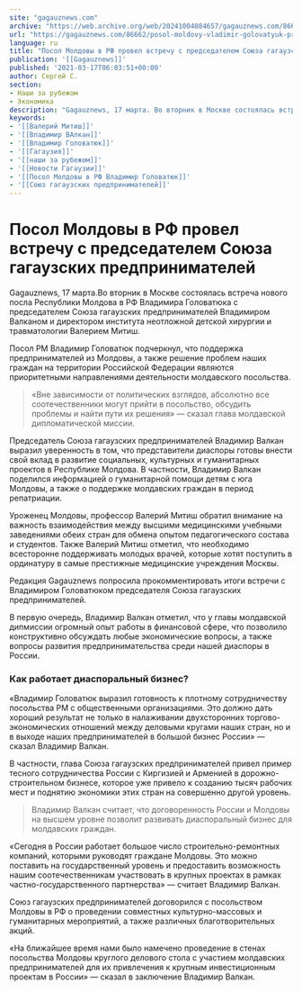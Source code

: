 ```yaml
---
site: "gagauznews.com"
archive: "https://web.archive.org/web/20241004084657/gagauznews.com/86662/posol-moldovy-vladimir-golovatyuk-provel-vstrechu-s-soyuzom-gagauzskih-predprinimatelej.html"
url: "https://gagauznews.com/86662/posol-moldovy-vladimir-golovatyuk-provel-vstrechu-s-soyuzom-gagauzskih-predprinimatelej.html"
language: ru
title: "Посол Молдовы в РФ провел встречу с председателем Союза гагаузских предпринимателей"
publication: '[[Gagauznews]]'
published: '2021-03-17T06:03:51+00:00'
author: Сергей С.
section:
- Наши за рубежом
- Экономика
description: "Gagauznews, 17 марта. Во вторник в Москве состоялась встреча нового посла Республики Молдова в РФ Владимира Головатюка с председателем Союза гагаузских предпринимателей Владимиром Валканом и директором института неотложной детской хирургии и травматологии Валерием Митиш. Посол РМ Владимир Головатюк подчеркнул, что поддержка предпринимателей из Молдовы, а также решение проблем наших граждан на территории Российской Федерации являются приоритетными направлениями деятельности молдавского посольства. «Вне зависимости от политических взглядов, абсолютно все соотечественники могут прийти в посольство, обсудить проблемы и найти пути их решения» — сказал глава молдавской дипломатической миссии. Председатель Союза гагаузских предпринимателей Владимир Валкан выразил уверенность в том, что представители диаспоры готовы внести […]"
keywords:
- '[[Валерий Митиш]]'
- '[[Владимир ВАлкан]]'
- '[[Владимир Головатюк]]'
- '[[Гагаузия]]'
- '[[наши за рубежом]]'
- '[[Новости Гагаузии]]'
- '[[Посол Молдовы в РФ Владимир Головатюк]]'
- '[[Союз гагаузских предпринимателей]]'
---
```


# Посол Молдовы в РФ провел встречу с председателем Союза гагаузских предпринимателей

Gagauznews, 17 марта.Во вторник в Москве состоялась встреча нового посла Республики Молдова в РФ Владимира Головатюка с председателем Союза гагаузских предпринимателей Владимиром Валканом и директором института неотложной детской хирургии и травматологии Валерием Митиш.

Посол РМ Владимир Головатюк подчеркнул, что поддержка предпринимателей из Молдовы, а также решение проблем наших граждан на территории Российской Федерации являются приоритетными направлениями деятельности молдавского посольства.

> «Вне зависимости от политических взглядов, абсолютно все соотечественники могут прийти в посольство, обсудить проблемы и найти пути их решения» — сказал глава молдавской дипломатической миссии.

Председатель Союза гагаузских предпринимателей Владимир Валкан выразил уверенность в том, что представители диаспоры готовы внести свой вклад в развитие социальных, культурных и гуманитарных проектов в Республике Молдова. В частности, Владимир Валкан поделился информацией о гуманитарной помощи детям с юга Молдовы, а также о поддержке молдавских граждан в период репатриации.

Уроженец Молдовы, профессор Валерий Митиш обратил внимание на важность взаимодействия между высшими медицинскими учебными заведениями обеих стран для обмена опытом педагогического состава и студентов. Также Валерий Митиш отметил, что необходимо всесторонне поддерживать молодых врачей, которые хотят поступить в ординатуру в самые престижные медицинские учреждения Москвы.

Редакция Gagauznews попросила прокомментировать итоги встречи с Владимиром Головатюком председателя Союза гагаузских предпринимателей.

В первую очередь, Владимир Валкан отметил, что у главы молдавской дипмиссии огромный опыт работы в финансовой сфере, что позволило конструктивно обсуждать любые экономические вопросы, а также вопросы развития предпринимательства среди нашей диаспоры в России.

### Как работает диаспоральный бизнес?

«Владимир Головатюк выразил готовность к плотному сотрудничеству посольства РМ с общественными организациями. Это должно дать хороший результат не только в налаживании двухсторонних торгово-экономических отношений между деловыми кругами наших стран, но и в выходе наших предпринимателей в большой бизнес России» — сказал Владимир Валкан.

В частности, глава Союза гагаузских предпринимателей привел пример тесного сотрудничества России с Киргизией и Арменией в дорожно-строительном бизнесе, которое уже привело к созданию тысяч рабочих мест и поднятию экономики этих стран на совершенно другой уровень.

> Владимир Валкан считает, что договоренность России и Молдовы на высшем уровне позволит развивать диаспоральный бизнес для молдавских граждан.

«Сегодня в России работает большое число строительно-ремонтных компаний, которыми руководят граждане Молдовы. Это можно поставить на государственный уровень и предоставить возможность нашим соотечественникам участвовать в крупных проектах в рамках частно-государственного партнерства» — считает Владимир Валкан.

Союз гагаузских предпринимателей договорился с посольством Молдовы в РФ о проведении совместных культурно-массовых и гуманитарных мероприятий, а также различных благотворительных акций.

«На ближайшее время нами было намечено проведение в стенах посольства Молдовы круглого делового стола с участием молдавских предпринимателей для их привлечения к крупным инвестиционным проектам в России» — сказал в заключение Владимир Валкан.